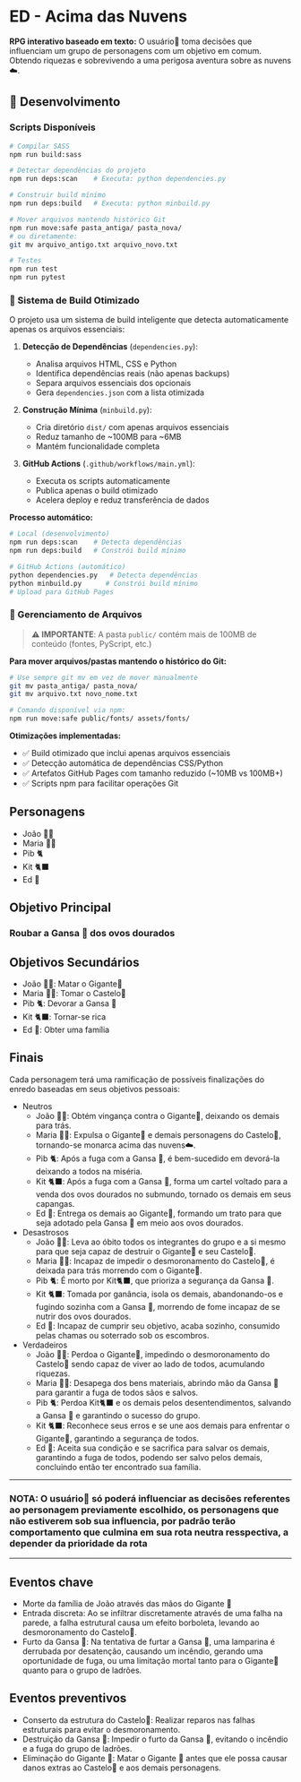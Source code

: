 # ED - Acima das Nuvens

__RPG interativo baseado em texto:__ O usuário👤 toma decisões que influenciam um grupo de personagens com um objetivo em comum. Obtendo riquezas e sobrevivendo a uma perigosa aventura sobre as nuvens ☁️.

## 🚀 Desenvolvimento

### Scripts Disponíveis

```bash
# Compilar SASS
npm run build:sass

# Detectar dependências do projeto
npm run deps:scan    # Executa: python dependencies.py

# Construir build mínimo
npm run deps:build   # Executa: python minbuild.py

# Mover arquivos mantendo histórico Git
npm run move:safe pasta_antiga/ pasta_nova/
# ou diretamente:
git mv arquivo_antigo.txt arquivo_novo.txt

# Testes
npm run test
npm run pytest
```

### 🔧 Sistema de Build Otimizado

O projeto usa um sistema de build inteligente que detecta automaticamente apenas os arquivos essenciais:

1. __Detecção de Dependências__ (`dependencies.py`):
   - Analisa arquivos HTML, CSS e Python
   - Identifica dependências reais (não apenas backups)
   - Separa arquivos essenciais dos opcionais
   - Gera `dependencies.json` com a lista otimizada

2. __Construção Mínima__ (`minbuild.py`):
   - Cria diretório `dist/` com apenas arquivos essenciais
   - Reduz tamanho de ~100MB para ~6MB
   - Mantém funcionalidade completa

3. __GitHub Actions__ (`.github/workflows/main.yml`):
   - Executa os scripts automaticamente
   - Publica apenas o build otimizado
   - Acelera deploy e reduz transferência de dados

__Processo automático:__

```bash
# Local (desenvolvimento)
npm run deps:scan    # Detecta dependências
npm run deps:build   # Constrói build mínimo

# GitHub Actions (automático)
python dependencies.py   # Detecta dependências
python minbuild.py      # Constrói build mínimo
# Upload para GitHub Pages
```

### 📁 Gerenciamento de Arquivos

> __⚠️ IMPORTANTE__: A pasta `public/` contém mais de 100MB de conteúdo (fontes, PyScript, etc.)

__Para mover arquivos/pastas mantendo o histórico do Git:__

```bash
# Use sempre git mv em vez de mover manualmente
git mv pasta_antiga/ pasta_nova/
git mv arquivo.txt novo_nome.txt

# Comando disponível via npm:
npm run move:safe public/fonts/ assets/fonts/
```

__Otimizações implementadas:__

- ✅ Build otimizado que inclui apenas arquivos essenciais
- ✅ Detecção automática de dependências CSS/Python  
- ✅ Artefatos GitHub Pages com tamanho reduzido (~10MB vs 100MB+)
- ✅ Scripts npm para facilitar operações Git

## Personagens

- João 👦🏻
- Maria 👧🏻
- Pib 🐈
- Kit 🐈‍⬛
- Ed 🥚

## Objetivo Principal

### Roubar a Gansa 🪿 dos ovos dourados

## Objetivos Secundários

- João 👦🏻: Matar o Gigante🧌
- Maria 👧🏻: Tomar o Castelo🏰
- Pib 🐈: Devorar a Gansa 🪿
- Kit 🐈‍⬛: Tornar-se rica
- Ed 🥚: Obter uma família

## Finais

Cada personagem terá uma ramificação de possíveis finalizações do enredo baseadas em seus objetivos pessoais:

- Neutros
  - João 👦🏻: Obtém vingança contra o Gigante🧌, deixando os demais para trás.
  - Maria 👧🏻: Expulsa o Gigante🧌 e demais personagens do Castelo🏰, tornando-se monarca acima das nuvens☁️.
  - Pib 🐈: Após a fuga com a Gansa 🪿, é bem-sucedido em devorá-la deixando a todos na miséria.
  - Kit 🐈‍⬛: Após a fuga com a Gansa 🪿, forma um cartel voltado para a venda dos ovos dourados no submundo, tornado os demais em seus capangas.
  - Ed 🥚: Entrega os demais ao Gigante🧌, formando um trato para que seja adotado pela Gansa 🪿 em meio aos ovos dourados.
- Desastrosos
  - João 👦🏻: Leva ao óbito todos os integrantes do grupo e a si mesmo para que seja capaz de destruir o Gigante🧌 e seu Castelo🏰.
  - Maria 👧🏻: Incapaz de impedir o desmoronamento do Castelo🏰, é deixada para trás morrendo com o Gigante🧌.
  - Pib 🐈: É morto por Kit🐈‍⬛, que prioriza a segurança da Gansa 🪿.
  - Kit 🐈‍⬛: Tomada por ganância, isola os demais, abandonando-os e fugindo sozinha com a Gansa 🪿, morrendo de fome incapaz de se nutrir dos ovos dourados.
  - Ed 🥚: Incapaz de cumprir seu objetivo, acaba sozinho, consumido pelas chamas ou soterrado sob os escombros.
- Verdadeiros
  - João 👦🏻: Perdoa o Gigante🧌, impedindo o desmoronamento do Castelo🏰 sendo capaz de viver ao lado de todos, acumulando riquezas.
  - Maria 👧🏻: Desapega dos bens materiais, abrindo mão da Gansa 🪿 para garantir a fuga de todos sãos e salvos.
  - Pib 🐈: Perdoa Kit🐈‍⬛ e os demais pelos desentendimentos, salvando a Gansa 🪿 e garantindo o sucesso do grupo.
  - Kit 🐈‍⬛: Reconhece seus erros e se une aos demais para enfrentar o Gigante🧌, garantindo a segurança de todos.
  - Ed 🥚: Aceita sua condição e se sacrifica para salvar os demais, garantindo a fuga de todos, podendo ser salvo pelos demais, concluindo então ter encontrado sua família.

---

### NOTA: O usuário👤 só poderá influenciar as decisões referentes ao personagem previamente escolhido, os personagens que não estiverem sob sua influencia, por padrão terão comportamento que culmina em sua rota neutra resspectiva, a depender da prioridade da rota

---

## Eventos chave

- Morte da família de João através das mãos do Gigante 🧌
- Entrada discreta: Ao se infiltrar discretamente através de uma falha na parede, a falha estrutural causa um efeito borboleta, levando ao desmoronamento do Castelo🏰.
- Furto da Gansa 🪿: Na tentativa de furtar a Gansa 🪿, uma lamparina é derrubada por desatenção, causando um incêndio, gerando uma oportunidade de fuga, ou uma limitação mortal tanto para o Gigante🧌 quanto para o grupo de ladrões.

## Eventos preventivos

- Conserto da estrutura do Castelo🏰: Realizar reparos nas falhas estruturais para evitar o desmoronamento.
- Destruição da Gansa 🪿: Impedir o furto da Gansa 🪿, evitando o incêndio e a fuga do grupo de ladrões.
- Eliminação do Gigante 🧌: Matar o Gigante 🧌 antes que ele possa causar danos extras ao Castelo🏰 e aos demais personagens.

